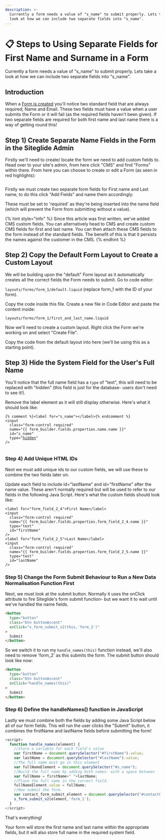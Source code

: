 ```yaml
---
description: >-
  Currently a form needs a value of "s_name" to submit properly. Lets take a
  look at how we can include two separate fields into "s_name".
---
```


# 📋 Steps to Using Separate Fields for First Name and Surname in a Form

Currently a form needs a value of "s\_name" to submit properly. Lets take a look at how we can include two separate fields into "s\_name".

## Introduction

When a [Form is created](https://help.siteglide.com/article/99-forms-getting-started) you'll notice two standard field that are always required; Name and Email. These two fields must have a value when a user submits the Form or it will fail (as the required fields haven't been given). If two separate fields are required for both first name and last name there is a way of getting round this!

## Step 1) Create Separate Name Fields in the Form in the Siteglide Admin

Firstly we'll need to create/ locate the form we need to add custom fields to. Head over to your site's admin, from here click "CMS" and find "Forms" within there. From here you can choose to create or edit a Form (as seen in red highlights):

<figure><img src="../../.gitbook/assets/Screenshot 2024-03-26 153411.png" alt=""><figcaption></figcaption></figure>

Firstly we must create two separate form fields for First name and Last name, to do this click "Add Fields" and name them accordingly:

These must be set to 'required' as they're being inserted into the name field (which will prevent the Form from submitting without a value).

{% hint style="info" %}
Since this article was first written, we've added CMS custom fields. You can alternatively head to CMS and create custom CMS fields for first and last name. You can then attach these CMS fields to the form instead of the standard fields. The benefit of this is that it persists the names against the customer in the CMS.
{% endhint %}

## Step 2) Copy the Default Form Layout to Create a Custom Layout

We will be building upon the "default" Form layout as it automatically creates all the correct fields the Form needs to submit. Go to code editor:

`layouts/forms/form_1/default.liquid` (replace form\_1 with the ID of your form).

Copy the code inside this file. Create a new file in Code Editor and paste the content inside:

`layouts/forms/form_1/first_and_last_name.liquid`

Now we'll need to create a custom layout. Right click the Form we're working on and select "Create File".

Copy the code from the default layout into here (we'll be using this as a starting point).&#x20;

## Step 3) Hide the System Field for the User's Full Name

You'll notice that the full name field has a `type` of "text", this will need to be replaced with "hidden" (this field is just for the database- users don't need to see it!).

&#x20;Remove the label element as it will still display otherwise. Here's what it should look like:

<pre class="language-liquid"><code class="lang-liquid">{% comment %}&#x3C;label for="s_name">&#x3C;/label>{% endcomment %}
&#x3C;input
  class="form-control required"
  name="{{ form_builder.fields.properties.name.name }}"
  id="s_name"
  type="<a data-footnote-ref href="#user-content-fn-1">hidden</a>"
/>

</code></pre>

### Step 4) Add Unique HTML IDs

Next we must add unique ids to our custom fields, we will use these to combine the two fields later on.

Update each field to include id="lastName" and id="firstName" after the name value. These aren't normally required but will be used to refer to our fields in the following Java Script. Here's what the custom fields should look like:

```liquid
<label for="form_field_2_4">First Name</label>
<input
  class="form-control required"
  name="{{ form_builder.fields.properties.form_field_2_4.name }}"
  type="text"
  id="firstName"
/>
<label for="form_field_2_5">Last Name</label>
<input
  class="form-control required"
  name="{{ form_builder.fields.properties.form_field_2_5.name }}"
  type="text"
  id="lastName"
/>
```

### Step 5) Change the Form Submit Behaviour to Run a New Data Normalisation Function First

Next, we must look at the submit button. Normally it uses the onClick attribute to fire Siteglide's form submit function- but we want it to wait until we've handled the name fields.

```html
<button
  type="button"
  class="btn buttonAccent"
  onClick="s_form_submit_v2(this,'form_2')"
>
  Submit
</button>
```

So we switch it to run my `handle_names(this)` function instead, we'll also need to remove 'form\_2' as this submits the form. The submit button should look like now:

```html
<button
  type="button" 
  class="btn buttonAccent" 
  onClick="handle_names(this)"
>
  Submit
</button>
```

### Step 6) Define the handleNames() function in JavaScript

Lastly we must combine both the fields by adding some Java Script below all of our form fields. This will run the user clicks the "Submit" button, it combines the firstName and lastName fields before submitting the form!

```javascript
<script>
  function handle_names(element) {
    //Store a variable for each field's value
    var firstName = document.querySelector("#firstName").value;
    var lastName = document.querySelector("#lastName").value;
    //The full name must go in this element
    var fullNameElement = document.querySelector("#s_name");
    //Build the full name by adding both names- with a space between
    var fullName = firstName+" "+lastName;
    //Place the full name in the correct field.
    fullNameElement.value = fullName;
    //Now submit the form.
    var contact_form_submit_element = document.querySelector("#contactFormSubmit");
    s_form_submit_v2(element,'form_1');
  }
</script>
```

That's everything!

Your form will store the first name and last name within the appropriate fields, but it will also store full name in the required system field.

[^1]: This attribute hides the field from display

